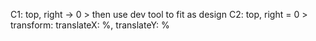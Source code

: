 C1:
top, right -> 0 > then use dev tool to fit as design
C2:
top, right = 0 > transform: translateX: %, translateY: %

